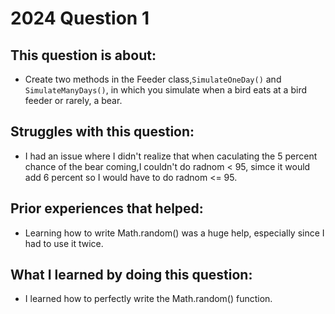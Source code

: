 # 2024 Question 1

## This question is about:
- Create two methods in the Feeder class,`SimulateOneDay()` and `SimulateManyDays()`, in which you simulate when a bird eats at a bird feeder or rarely, a bear.

## Struggles with this question:
- I had an issue where I didn't realize that when caculating the 5 percent chance of the bear coming,I couldn't do radnom < 95, simce it would add 6 percent so I would have to do radnom <= 95.
  
## Prior experiences that helped:
- Learning how to write Math.random() was a huge help, especially since I had to use it twice.

## What I learned by doing this question:
- I learned how to perfectly write the Math.random() function.
